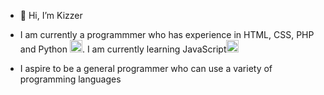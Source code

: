 - 👋 Hi, I’m Kizzer
-    I am currently a programmmer who has experience in HTML, CSS, PHP and Python <img src="https://camo.githubusercontent.com/89a17d97d35f267ee0606dee4e16bc4c93466420d5738a3ceda75363f49fddf8/68747470733a2f2f692e696d6775722e636f6d2f6e6a334a624f6a2e706e67" width="20" height="20">. I am currently learning JavaScript<img src="https://github.com/Kizzer2003/Kizzer2003/assets/129549949/44a32325-4ae1-4ab4-921b-65a8bb76391b" width="20" height="20">

-    I aspire to be a general programmer who can use a variety of programming languages

<!---
Kizzer2003/Kizzer2003 is a ✨ special ✨ repository because its `README.md` (this file) appears on your GitHub profile.
You can click the Preview link to take a look at your changes.
--->
